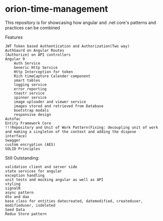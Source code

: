 # orion-time-management
This repository is for showcasing  how angular and .net core's patterns and practices can be combined

Features

    JWT Token based Authentication and Authorization(Two way)
    AuthGaurd on Angular Routes
    [Authorize] on API controllers
    Angular 9
        Auth Service
        Generic Http Service
        Http Interception for token
        Rich timeCapture Calender component
        smart tables
        logging service
        error reporting
        toastr service
        spinner service
        image uploader and viewer service
        images stored and retrieved from Database
        bootstrap modals
        responsive design
    Autofac
    Entity Framework Core
    !!!Repository and Unit of Work Pattern(Fixing: decoupling unit of work and making a singleton of the context and adding the dispose interface)
    Swagger
    custom encryption (AES)
    SOLID Principles

Still Outstanding:

    validation client and server side
    state services for angular
    exception handling
    unit tests and mocking angular as well as API
    styling
    signalR
    async pattern
    dto and dao
    base class for entities datecreated, datemodified, createduser, modifieduser, isdeleted
    Seed Data
    Redux Store pattern
    

